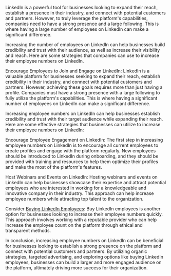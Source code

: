 LinkedIn is a powerful tool for businesses looking to expand their reach, establish a presence in their industry, and connect with potential customers and partners. However, to truly leverage the platform's capabilities, companies need to have a strong presence and a large following. This is where having a large number of employees on LinkedIn can make a significant difference.

Increasing the number of employees on LinkedIn can help businesses build credibility and trust with their audience, as well as increase their visibility and reach. Here are some strategies that companies can use to increase their employee numbers on LinkedIn.

Encourage Employees to Join and Engage on LinkedIn: LinkedIn is a valuable platform for businesses seeking to expand their reach, establish credibility in their industry, and connect with potential customers and partners. However, achieving these goals requires more than just having a profile. Companies must have a strong presence with a large following to fully utilize the platform's capabilities. This is where having a significant number of employees on LinkedIn can make a significant difference.

Increasing employee numbers on LinkedIn can help businesses establish credibility and trust with their target audience while expanding their reach. Here are some effective strategies that businesses can utilize to increase their employee numbers on LinkedIn:

Encourage Employee Engagement on LinkedIn: The first step in increasing employee numbers on LinkedIn is to encourage all current employees to create profiles and engage with the platform regularly. New employees should be introduced to LinkedIn during onboarding, and they should be provided with training and resources to help them optimize their profiles and make the most of the platform's features.

Host Webinars and Events on LinkedIn: Hosting webinars and events on LinkedIn can help businesses showcase their expertise and attract potential employees who are interested in working for a knowledgeable and innovative company in their industry. This approach can help increase employee numbers while attracting top talent to the organization.

Consider <a href="https://alwaysviral.in/buy-linkedin-employees/">Buying LinkedIn Employees</a>: Buy LinkedIn employees is another option for businesses looking to increase their employee numbers quickly. This approach involves working with a reputable provider who can help increase the employee count on the platform through ethical and transparent methods.

In conclusion, increasing employee numbers on LinkedIn can be beneficial for businesses looking to establish a strong presence on the platform and connect with potential customers and partners. By utilizing organic strategies, targeted advertising, and exploring options like buying LinkedIn employees, businesses can build a larger and more engaged audience on the platform, ultimately driving more success for their organization.
